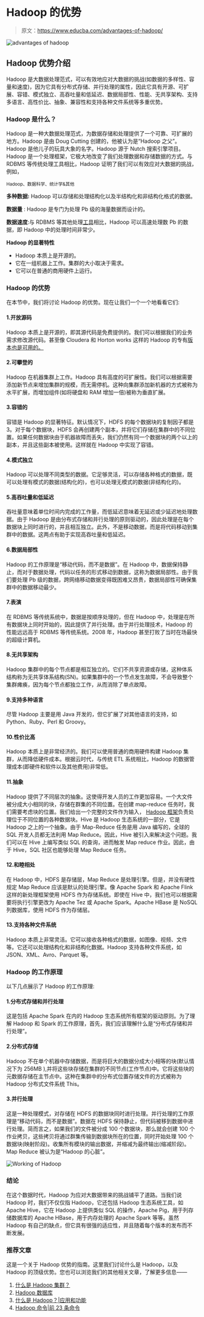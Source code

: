 # Hadoop 的优势

> 原文：<https://www.educba.com/advantages-of-hadoop/>

![advantages of hadoop](img/bff22977dcc2ffec184f6885165d4016.png)



## Hadoop 优势介绍

Hadoop 是大数据处理范式，可以有效地应对大数据的挑战(如数据的多样性、容量和速度)，因为它具有分布式存储、并行处理的属性，因此它具有开源、可扩展、容错、模式独立、高吞吐量和低延迟、数据局部性、性能、无共享架构、支持多语言、高性价比、抽象、兼容性和支持各种文件系统等多重优势。

### Hadoop 是什么？

Hadoop 是一种大数据处理范式，为数据存储和处理提供了一个可靠、可扩展的地方。Hadoop 是由 Doug Cutting 创建的，他被认为是“Hadoop 之父”。Hadoop 是他儿子的玩具大象的名字。Hadoop 源于 Nutch 搜索引擎项目。Hadoop 是一个处理框架，它极大地改变了我们处理数据和存储数据的方式。与 RDBMS 等传统处理工具相比，Hadoop 证明了我们可以有效应对大数据的挑战，例如，

<small>Hadoop、数据科学、统计学&其他</small>

**多种数据:** Hadoop 可以存储和处理结构化以及半结构化和非结构化格式的数据。

**数据量** : Hadoop 是专门为处理 Pb 级的海量数据而设计的。

**数据速度**:与 RDBMS 等其他处理[工具](https://www.educba.com/hadoop-tools/)相比，Hadoop 可以高速处理数 Pb 的数据，即 Hadoop 中的处理时间非常少。

**Hadoop 的显著特性**

*   Hadoop 本质上是开源的。
*   它在一组机器上工作。集群的大小取决于需求。
*   它可以在普通的商用硬件上运行。

### Hadoop 的优势

在本节中，我们将讨论 Hadoop 的优势。现在让我们一个一个地看看它们:

#### 1.开放源码

Hadoop 本质上是开源的，即其源代码是免费提供的。我们可以根据我们的业务需求修改源代码。甚至像 Cloudera 和 Horton works 这样的 Hadoop 的专有[版本也是可用的。](https://www.educba.com/hadoop-versions/)

#### 2.可攀登的

Hadoop 在机器集群上工作。Hadoop 具有高度的可扩展性。我们可以根据需要添加新节点来增加集群的规模，而无需停机。这种向集群添加新机器的方式被称为水平扩展，而增加组件(如将硬盘和 RAM 增加一倍)被称为垂直扩展。

#### 3.容错的

容错是 Hadoop 的显著特征。默认情况下，HDFS 的每个数据块的复制因子都是 3。对于每个数据块，HDFS 会再创建两个副本，并将它们存储在集群中的不同位置。如果任何数据块由于机器故障而丢失，我们仍然有同一个数据块的两个以上的副本，并且这些副本被使用。这样就在 Hadoop 中实现了容错。

#### 4.模式独立

Hadoop 可以处理不同类型的数据。它足够灵活，可以存储各种格式的数据，既可以处理有模式的数据(结构化的)，也可以处理无模式的数据(非结构化的)。

#### 5.高吞吐量和低延迟

吞吐量意味着单位时间内完成的工作量，而低延迟意味着无延迟或少延迟地处理数据。由于 Hadoop 是由分布式存储和并行处理的原则驱动的，因此处理是在每个数据块上同时进行的，并且相互独立。此外，不是移动数据，而是将代码移动到集群中的数据。这两点有助于实现高吞吐量和低延迟。

#### 6.数据局部性

Hadoop 的工作原理是“移动代码，而不是数据”。在 Hadoop 中，数据保持静止，而对于数据处理，代码以任务的形式移动到数据，这称为数据局部性。由于我们要处理 Pb 级的数据，跨网络移动数据变得既困难又昂贵，数据局部性可确保集群中的数据移动最少。

#### 7.表演

在 RDBMS 等传统系统中，数据是按顺序处理的，但在 Hadoop 中，处理是在所有数据块上同时开始的，因此提供了并行处理。由于并行处理技术，Hadoop 的性能远远高于 RDBMS 等传统系统。2008 年，Hadoop 甚至打败了当时在场最快的超级计算机。

#### 8.无共享架构

Hadoop 集群中的每个节点都是相互独立的。它们不共享资源或存储，这种体系结构称为无共享体系结构(SN)。如果集群中的一个节点发生故障，不会导致整个集群瘫痪，因为每个节点都独立工作，从而消除了单点故障。

#### 9.支持多种语言

尽管 Hadoop 主要是用 Java 开发的，但它扩展了对其他语言的支持，如 Python、Ruby、Perl 和 Groovy。

#### 10.性价比高

Hadoop 本质上是非常经济的。我们可以使用普通的商用硬件构建 Hadoop 集群，从而降低硬件成本。根据云时代，与传统 ETL 系统相比，Hadoop 的数据管理成本(即硬件和软件以及其他费用)非常低。

#### 11.抽象

Hadoop 提供了不同层次的抽象。这使得开发人员的工作更加容易。一个大文件被分成大小相同的块，存储在群集的不同位置。在创建 map-reduce 任务时，我们需要考虑块的位置。我们给出一个完整的文件作为输入， [Hadoop 框架](https://www.educba.com/hadoop-framework/)负责处理位于不同位置的各种数据块。Hive 是 Hadoop 生态系统的一部分，它是 Hadoop 之上的一个抽象。由于 Map-Reduce 任务是用 Java 编写的，全球的 SQL 开发人员都无法利用 Map Reduce。因此，Hive 被引入来解决这个问题。我们可以在 Hive 上编写类似 SQL 的查询，进而触发 Map reduce 作业。因此，由于 Hive，SQL 社区也能够处理 Map Reduce 任务。

#### 12.和睦相处

在 Hadoop 中，HDFS 是存储层，Map Reduce 是处理引擎。但是，并没有硬性规定 Map Reduce 应该是默认的处理引擎。像 Apache Spark 和 Apache Flink 这样的新处理框架使用 HDFS 作为存储系统。即使在 Hive 中，我们也可以根据需要将执行引擎更改为 Apache Tez 或 Apache Spark。Apache HBase 是 NoSQL 列数据库，使用 HDFS 作为存储层。

#### 13.支持各种文件系统

Hadoop 本质上非常灵活。它可以接收各种格式的数据，如图像、视频、文件等。它还可以处理结构化和非结构化数据。Hadoop 支持各种文件系统，如 JSON、XML、Avro、Parquet 等。

### Hadoop 的工作原理

以下几点展示了 Hadoop 的工作原理:

#### 1.分布式存储和并行处理

这是包括 Apache Spark 在内的 Hadoop 生态系统所有框架的驱动原则。为了理解 Hadoop 和 Spark 的工作原理，首先，我们应该理解什么是“分布式存储和并行处理”。

#### 2.分布式存储

Hadoop 不在单个机器中存储数据，而是将巨大的数据分成大小相等的块(默认情况下为 256MB ),并将这些块存储在集群的不同节点(工作节点)中。它将这些块的元数据存储在主节点中。这种在集群中的分布式位置存储文件的方式被称为 Hadoop 分布式文件系统 This。

#### 3.并行处理

这是一种处理模式，对存储在 HDFS 的数据块同时进行处理。并行处理的工作原理是“移动代码，而不是数据”。数据在 HDFS 保持静止，但代码被移到数据中进行处理。简而言之，如果我们的文件被分成 100 个数据块，那么就会创建 100 个作业拷贝，这些拷贝将通过群集传输到数据块所在的位置，同时开始处理 100 个数据块(映射阶段)。收集所有模块的输出数据，并缩减为最终输出(缩减阶段)。Map Reduce 被认为是“Hadoop 的心脏”。

![Working of Hadoop](img/f8b28cda19bf588fe5b4a219cbb08b26.png)



### 结论

在这个数据时代，Hadoop 为应对大数据带来的挑战铺平了道路。当我们说 Hadoop 时，我们不仅仅指 Hadoop，它还包括 Hadoop 生态系统工具，如 Apache Hive，它在 Hadoop 上提供类似 SQL 的操作，Apache Pig，用于列存储数据库的 Apache HBase，用于内存处理的 Apache Spark 等等。虽然 Hadoop 有自己的缺点，但它具有很强的适应性，并且随着每个版本的发布而不断发展。

### 推荐文章

这是一个关于 Hadoop 优势的指南。这里我们讨论什么是 Hadoop，以及 Hadoop 的顶级优势。您也可以浏览我们的其他相关文章，了解更多信息——

1.  [什么是 Hadoop 集群？](https://www.educba.com/what-is-hadoop-cluster/)
2.  [Hadoop 数据库](https://www.educba.com/hadoop-database/)
3.  [什么是 Hadoop？|应用和功能](https://www.educba.com/what-is-hadoop/)
4.  [Hadoop 命令|前 23 条命令](https://www.educba.com/hadoop-commands/)






